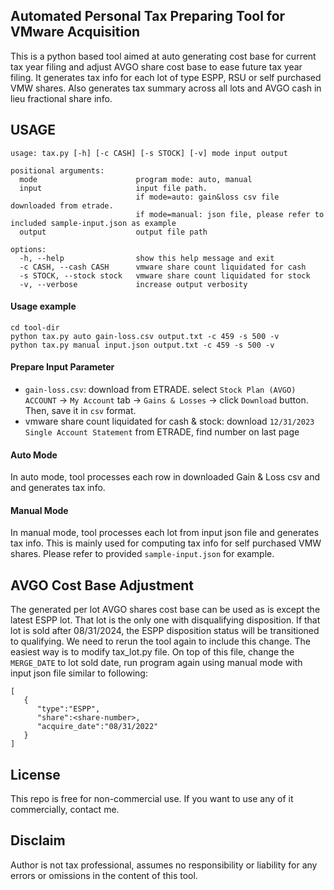 ## Automated Personal Tax Preparing Tool for VMware Acquisition
This is a python based tool aimed at auto generating cost base for current tax year filing and adjust AVGO share 
cost base to ease future tax year filing. It generates tax info for each lot of type ESPP, RSU or self purchased VMW
shares. Also generates tax summary across all lots and AVGO cash in lieu fractional share info.

## USAGE
```text
usage: tax.py [-h] [-c CASH] [-s STOCK] [-v] mode input output

positional arguments:
  mode                      program mode: auto, manual
  input                     input file path. 
                            if mode=auto: gain&loss csv file downloaded from etrade. 
                            if mode=manual: json file, please refer to included sample-input.json as example
  output                    output file path

options:
  -h, --help                show this help message and exit
  -c CASH, --cash CASH      vmware share count liquidated for cash
  -s STOCK, --stock stock   vmware share count liquidated for stock
  -v, --verbose             increase output verbosity
```

#### Usage example
```text
cd tool-dir
python tax.py auto gain-loss.csv output.txt -c 459 -s 500 -v
python tax.py manual input.json output.txt -c 459 -s 500 -v
```

#### Prepare Input Parameter
- `gain-loss.csv`: download from ETRADE. select `Stock Plan (AVGO) ACCOUNT` -> `My Account` tab -> `Gains & Losses` -> 
click `Download` button. Then, save it in `csv` format.
- vmware share count liquidated for cash & stock: download `12/31/2023 Single Account Statement` from ETRADE, find number on last page

#### Auto Mode
In auto mode, tool processes each row in downloaded Gain & Loss csv and and generates tax info.

#### Manual Mode
In manual mode, tool processes each lot from input json file and generates tax info. This is mainly used for
computing tax info for self purchased VMW shares. Please refer to provided `sample-input.json` for example.

## AVGO Cost Base Adjustment
The generated per lot AVGO shares cost base can be used as is except the latest ESPP lot. That lot is the only one with disqualifying disposition.
If that lot is sold after 08/31/2024, the ESPP disposition status will be transitioned to qualifying. We need to
rerun the tool again to include this change. The easiest way is to modify tax_lot.py file. On top of this file, change the `MERGE_DATE`
to lot sold date, run program again using manual mode with input json file similar to following:
```text
[
   {
      "type":"ESPP",
      "share":<share-number>,
      "acquire_date":"08/31/2022"
   }
]
```

## License
This repo is free for non-commercial use. If you want to use any of it commercially, contact me.

## Disclaim
Author is not tax professional, assumes no responsibility or liability for any errors or omissions in the content of this tool.